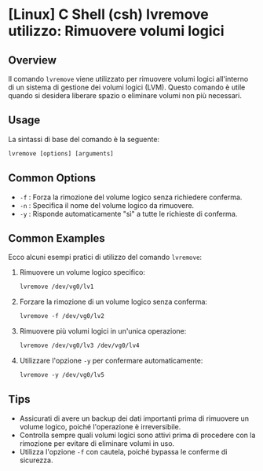 # [Linux] C Shell (csh) lvremove utilizzo: Rimuovere volumi logici

## Overview
Il comando `lvremove` viene utilizzato per rimuovere volumi logici all'interno di un sistema di gestione dei volumi logici (LVM). Questo comando è utile quando si desidera liberare spazio o eliminare volumi non più necessari.

## Usage
La sintassi di base del comando è la seguente:

```csh
lvremove [options] [arguments]
```

## Common Options
- `-f` : Forza la rimozione del volume logico senza richiedere conferma.
- `-n` : Specifica il nome del volume logico da rimuovere.
- `-y` : Risponde automaticamente "sì" a tutte le richieste di conferma.

## Common Examples
Ecco alcuni esempi pratici di utilizzo del comando `lvremove`:

1. Rimuovere un volume logico specifico:
   ```csh
   lvremove /dev/vg0/lv1
   ```

2. Forzare la rimozione di un volume logico senza conferma:
   ```csh
   lvremove -f /dev/vg0/lv2
   ```

3. Rimuovere più volumi logici in un'unica operazione:
   ```csh
   lvremove /dev/vg0/lv3 /dev/vg0/lv4
   ```

4. Utilizzare l'opzione `-y` per confermare automaticamente:
   ```csh
   lvremove -y /dev/vg0/lv5
   ```

## Tips
- Assicurati di avere un backup dei dati importanti prima di rimuovere un volume logico, poiché l'operazione è irreversibile.
- Controlla sempre quali volumi logici sono attivi prima di procedere con la rimozione per evitare di eliminare volumi in uso.
- Utilizza l'opzione `-f` con cautela, poiché bypassa le conferme di sicurezza.